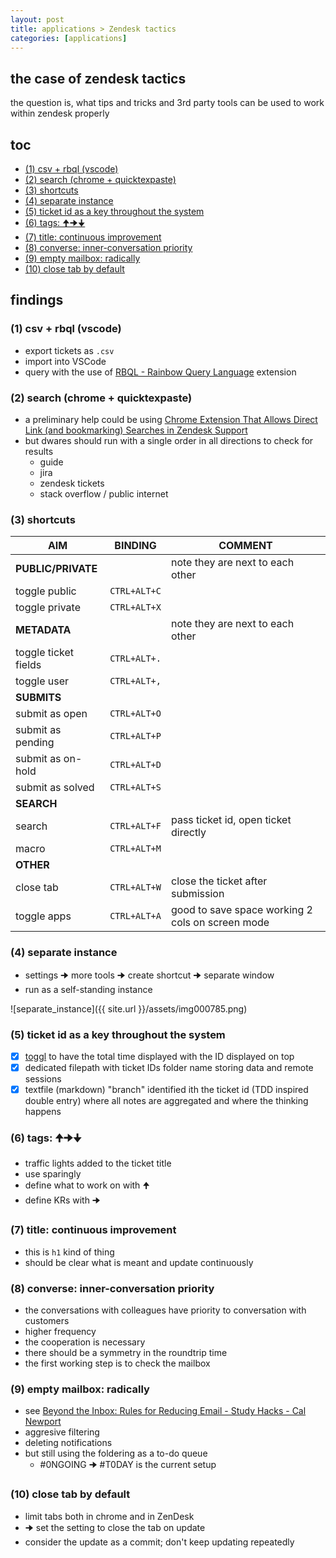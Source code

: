 ```yaml
---
layout: post
title: applications > Zendesk tactics
categories: [applications]
---
```


## the case	of zendesk tactics
the question is, what tips and tricks and 3rd party tools can be used to work within zendesk properly

## toc
<!-- TOC -->

- [(1) csv + rbql (vscode)](#1-csv--rbql-vscode)
- [(2) search (chrome + quicktexpaste)](#2-search-chrome--quicktexpaste)
- [(3) shortcuts](#3-shortcuts)
- [(4) separate instance](#4-separate-instance)
- [(5) ticket id as a key throughout the system](#5-ticket-id-as-a-key-throughout-the-system)
- [(6) tags: 🠉🠊🠋](#6-tags-%F0%9F%A0%89%F0%9F%A0%8A%F0%9F%A0%8B)
- [(7) title: continuous improvement](#7-title-continuous-improvement)
- [(8) converse: inner-conversation priority](#8-converse-inner-conversation-priority)
- [(9) empty mailbox: radically](#9-empty-mailbox-radically)
- [(10) close tab by default](#10-close-tab-by-default)

<!-- /TOC -->

## findings
### (1) csv + rbql (vscode)
* export tickets as `.csv`
* import into VSCode
* query with the use of [RBQL - Rainbow Query Language](https://rbql.org/) extension

### (2) search (chrome + quicktexpaste)
* a preliminary help could be using [Chrome Extension That Allows Direct Link (and bookmarking) Searches in Zendesk Support](https://github.com/bhudgens/zendesk_search_bookmark_enabler)
* but dwares should run with a single order in all directions to check for results
    * guide
    * jira
    * zendesk tickets
    * stack overflow / public internet

### (3) shortcuts

AIM                  | BINDING      | COMMENT
---------------------|--------------|-------------------------------------------------
**PUBLIC/PRIVATE**   |              | note they are next to each other
toggle public        | `CTRL+ALT+C` |
toggle private       | `CTRL+ALT+X` |
**METADATA**         |              | note they are next to each other
toggle ticket fields | `CTRL+ALT+.` |
toggle user          | `CTRL+ALT+,` |
**SUBMITS**          |              |
submit as open       | `CTRL+ALT+O` |
submit as pending    | `CTRL+ALT+P` |
submit as on-hold    | `CTRL+ALT+D` |
submit as solved     | `CTRL+ALT+S` |
**SEARCH**           |              |
search               | `CTRL+ALT+F` | pass ticket id, open ticket directly
macro                | `CTRL+ALT+M` |
**OTHER**            |              |
close tab            | `CTRL+ALT+W` | close the ticket after submission
toggle apps          | `CTRL+ALT+A` | good to save space working 2 cols on screen mode

### (4) separate instance
* settings 🠊 more tools 🠊 create shortcut 🠊 separate window
* run as a self-standing instance

![separate_instance]({{ site.url }}/assets/img000785.png)

### (5) ticket id as a key throughout the system
- [x] [toggl](https://toggl.com/) to have the total time displayed with the ID displayed on top
- [x] dedicated filepath with ticket IDs folder name storing data and remote sessions
- [x] textfile (markdown) "branch" identified ith the ticket id (TDD inspired double entry) where all notes are aggregated and where the thinking happens

### (6) tags: 🠉🠊🠋
* traffic lights added to the ticket title
* use sparingly
* define what to work on with 🠉
* define KRs with 🠊

### (7) title: continuous improvement
* this is `h1` kind of thing
* should be clear what is meant and update continuously

### (8) converse: inner-conversation priority
* the conversations with colleagues have priority to conversation with customers
* higher frequency
* the cooperation is necessary
* there should be a symmetry in the roundtrip time
* the first working step is to check the mailbox

### (9) empty mailbox: radically 
* see [Beyond the Inbox: Rules for Reducing Email - Study Hacks - Cal Newport](https://www.calnewport.com/blog/2020/04/14beyond-the-inbox-rules-for-reducing-email/)
* aggresive filtering
* deleting notifications
* but still using the foldering as a to-do queue
    * #0NGOING 🠊 #T0DAY is the current setup

### (10) close tab by default
* limit tabs both in chrome and in ZenDesk
* 🠊 set the setting to close the tab on update
* consider the update as a commit; don't keep updating repeatedly

